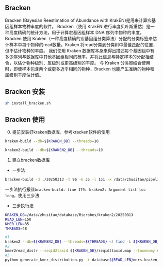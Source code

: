 ## Bracken 

Bracken (Bayesian Reestimation of Abundance with KrakEN)是用来计算宏基因组样本物种丰度的软件。
Bracken（使用 KrakEN 进行丰度贝叶斯重估）是一种高度精确的统计方法，用于计算宏基因组样本 DNA 序列中物种的丰度。
Bracken 使用 Kraken（一种高度精确的宏基因组分类算法）分配的分类标签来估计样本中每个物种的read数量。Kraken 将read分类到分类树中最佳匹配的位置，但不估计物种的丰度。
我们使用 Kraken 数据库本身来得出描述每个基因组中有多少序列与数据库中其他基因组相同的概率，并将此信息与特定样本的分配相结合，以估计物种级别、属级别或更高级别的丰度。
与 Kraken 分类器结合使用时，即使样本包含两个或更多近乎相同的物种，Bracken 也能产生准确的物种和属级别丰度估计值。

## Bracken 安装

```bash
sh install_bracken.sh
```

## Bracken 使用

0. 提前安装好kraken数据库，参考kracken软件的使用
```bash
kraken-build --db=${KRAKEN_DB} --threads=10

kraken2-build --db=${KRAKEN2_DB} --threads=10
```

1. 建立bracken数据库
  - 一步法
```bash
bracken-build -d ./20250313 -t 96 -k 35 -l 151 -x /data/zhusitao/pipeline/Metagenome/software/Kraken2/kraken2/
```
一步法执行报错`bracken-build: line 179: kraken2: Argument list too long`，使用三步法

  - 三步执行法
```bash
KRAKEN_DB=/data/zhusitao/database/Microbes/kraken2/20250313
READ_LEN=150
KMER_LEN=35
THREADS=48

#1
kraken2 --db=${KRAKEN2_DB} --threads=${THREADS} <( find -L ${KRAKEN_DB}/library \( -name "*.fna" -o -name "*.fasta" -o -name "*.fa" \) -exec cat {} + ) > database.kraken
#2
kmer2read_distr --seqid2taxid ${KRAKEN_DB}/seqid2taxid.map --taxonomy ${KRAKEN_DB}/taxonomy --kraken database.kraken --output database${READ_LEN}mers.kraken -k ${KMER_LEN} -l ${READ_LEN} -t ${THREADS}
#3
python generate_kmer_distribution.py -i database${READ_LEN}mers.kraken; -o database${READ_LEN}mers.kmer_distrib
```
